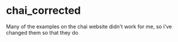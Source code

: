 # chai_corrected
Many of the examples on the chai website didn't work for me, so i've changed them so that they do
